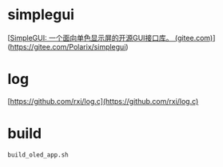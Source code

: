 # simplegui

[[SimpleGUI: 一个面向单色显示屏的开源GUI接口库。 (gitee.com)](https://gitee.com/Polarix/simplegui)](https://gitee.com/Polarix/simplegui)

# log

 [https://github.com/rxi/log.c](https://github.com/rxi/log.c)

# build

```bash
build_oled_app.sh
```

